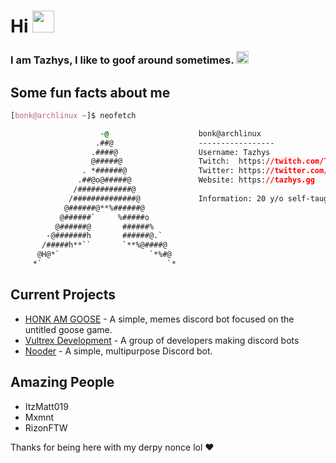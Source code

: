 <h1>Hi <img src="https://cdn.discordapp.com/emojis/558719629967491094.gif" height="35px"></h1>

<h3> I am Tazhys, I like to goof around sometimes. <img src="https://cdn.discordapp.com/emojis/762039243518115880.gif" height="20px"></h3>

<h2>Some fun facts about me</h2>

```css
[bonk@archlinux ~]$ neofetch

                    -@                    bonk@archlinux
                   .##@                   -----------------
                  .####@                  Username: Tazhys
                  @#####@                 Twitch:  https://twitch.com/Tazhys
                . *######@                Twitter: https://twitter.com/Tazhys
               .##@o@#####@               Website: https://tazhys.gg
              /############@            
             /##############@             Information: 20 y/o self-taught Developer Semi-Confident in JS & C# & has ADHD
            @######@**%######@            
           @######`     %#####o           
          @######@       ######%          
        -@#######h       ######@.`        
       /#####h**``       `**%@####@       
      @H@*`                    `*%#@    
     *`                            `*     

```

<h2>Current Projects</h2>
<ul>
  <li><a href="https://honk.gg">HONK AM GOOSE</a> - A simple, memes discord bot focused on the untitled goose game.</li>
  <li><a href="https://vultrex.dev">Vultrex Development</a> - A group of developers making discord bots</li>
  <li><a href="https://nooder.bot">Nooder</a> - A simple, multipurpose Discord bot.</li>
</ul>

<h2>Amazing People</h2>
<ul>
  <li>ItzMatt019</li>
  <li>Mxmnt</li>
  <li>RizonFTW</li>
</ul>
Thanks for being here with my derpy nonce lol ❤️
